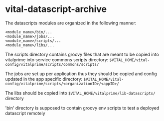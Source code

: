 # vital-datascript-archive

The datascripts modules are organized in the following manner:
    
    <module_name>/bin/...
    <module_name>/jobs/...
    <module_name>/scripts/...
    <module_name>/libs/...

The scripts directory contains groovy files that are meant to be copied into vitalprime into service commons scripts directory:
```$VITAL_HOME/vital-config/vitalprime/scripts/commons/scripts/```

The jobs are set up per application thus they should be copied and config updated in the app specific directory: 
```$VITAL_HOME/vital-config/vitalprime/scripts/<organizationID>/<appID>/```

The libs should be copied into ```$VITAL_HOME/vitalprime/lib-datascripts/``` directory

'bin' directory is supposed to contain groovy env scripts to test a deployed datascript remotely

